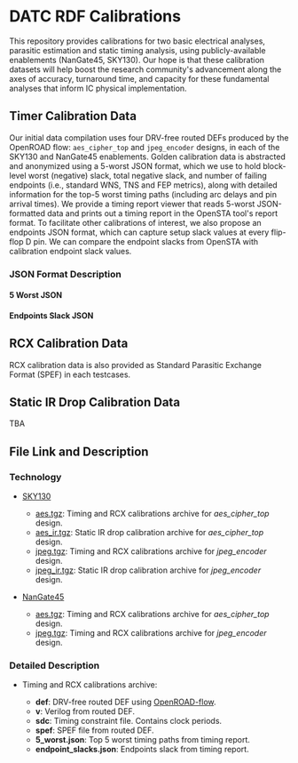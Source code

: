 # DATC RDF Calibrations

This repository provides calibrations for two basic electrical analyses, parasitic estimation and static timing analysis, using publicly-available enablements (NanGate45, SKY130). Our hope is that these calibration datasets will help boost the research community's advancement along the axes of accuracy, turnaround time, and capacity for these fundamental analyses that inform IC physical implementation. 

## Timer Calibration Data 

Our initial data compilation uses four DRV-free routed DEFs produced by the OpenROAD flow: `aes_cipher_top` and `jpeg_encoder` designs, in each of the SKY130 and NanGate45 enablements. Golden calibration data is abstracted and anonymized using a 5-worst JSON format, which we use to hold block-level worst (negative) slack, total negative slack, and number of failing endpoints (i.e., standard WNS, TNS and FEP metrics), along with detailed information for the top-5 worst timing paths (including arc delays and pin arrival times). We provide a timing report viewer that reads 5-worst JSON-formatted data and prints out a timing report in the OpenSTA tool's report format. To facilitate other calibrations of interest, we also propose an endpoints JSON format, which can capture setup slack values at every flip-flop D pin. We can compare the endpoint slacks from OpenSTA with calibration endpoint slack values. 

### JSON Format Description
#### 5 Worst JSON


#### Endpoints Slack JSON



## RCX Calibration Data
RCX calibration data is also provided as Standard Parasitic Exchange Format (SPEF) in each testcases.

## Static IR Drop Calibration Data
TBA

## File Link and Description

### Technology
* [SKY130](calibration/sky130)

  - [aes.tgz](calibration/sky130/aes.tgz): Timing and RCX calibrations archive for *aes_cipher_top* design.
  - [aes_ir.tgz](calibration/sky130/aes_ir.tgz): Static IR drop calibration archive for *aes_cipher_top* design.
  - [jpeg.tgz](calibration/sky130/jpeg.tgz): Timing and RCX calibrations archive for *jpeg_encoder* design.
  - [jpeg_ir.tgz](calibration/sky130/jpeg_ir.tgz): Static IR drop calibration archive for *jpeg_encoder* design.


* [NanGate45](calibration/NanGate45)

  - [aes.tgz](calibration/NanGate45/aes.tgz): Timing and RCX calibrations archive for *aes_cipher_top* design.
  - [jpeg.tgz](calibration/NanGate45/jpeg.tgz): Timing and RCX calibrations archive for *jpeg_encoder* design.

### Detailed Description
- Timing and RCX calibrations archive:

  * __def__: DRV-free routed DEF using [OpenROAD-flow](https://github.com/The-OpenROAD-Project/OpenROAD-flow-scripts).
  * __v__: Verilog from routed DEF.
  * __sdc__: Timing constraint file. Contains clock periods. 
  * __spef__: SPEF file from routed DEF.
  * __5_worst.json__: Top 5 worst timing paths from timing report.
  * __endpoint_slacks.json__: Endpoints slack from timing report.


